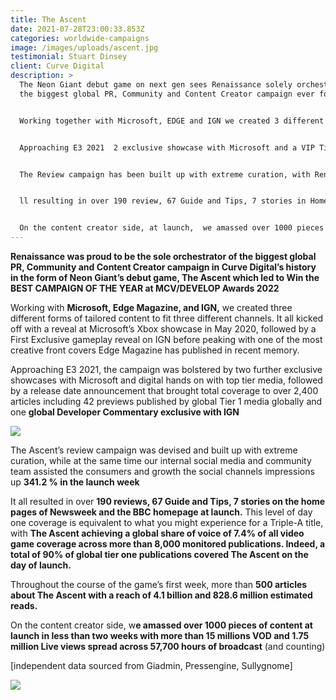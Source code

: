 ```yaml
---
title: The Ascent
date: 2021-07-28T23:00:33.853Z
categories: worldwide-campaigns
image: /images/uploads/ascent.jpg
testimonial: Stuart Dinsey
client: Curve Digital
description: >
  The Neon Giant debut game on next gen sees Renaissance solely orchestrating
  the biggest global PR, Community and Content Creator campaign ever for Curve.


  Working together with Microsoft, EDGE and IGN we created 3 different tailored content to 3 different channels. All kicked off with the Xbox Series X showcase, followed by an IGN First Exclusive to peak with one of the most creative front cover even made on EDGE magazine


  Approaching E3 2021  2 exclusive showcase with Microsoft and a VIP Tier 1 digital hands on and release date announcement brought the total coverage on over 2400 articles with 42 preview on Tier 1 media globally and one exclusive global IGN Developer Commentary.  


  The Review campaign has been built up with extreme curation, with Renaissance putting together  review strategy carefully tailored . At the same time our internal social media and community team assisted the consumers and growth the social channels impressions up 341.2 % in the launch week 


  ll resulting in over 190 review, 67 Guide and Tips, 7 stories in Homepage of Newsweek at launch: this made the game on par, or more than AAA title covered on a single day in 2021 with a global share of voice of 7.4% of all coverage created for all games across 8000+ publication monitored. (90% of global tier one publication covered the Ascent the day of launch). During that week there were over 500 articles about The Ascent with a reach of 4.1b and 828.6m estimated reads.


  On the content creator side, at launch,  we amassed over 1000 pieces of content in less than 2 weeks with over 15 millions VOD and 1.75 Millions Live views spread toward 57700 hours of broadcast as per 12th of August 2021.
---
```

**Renaissance was proud to be the sole orchestrator of the biggest global PR, Community and Content Creator campaign in Curve Digital’s history in the form of Neon Giant’s debut game, The Ascent which led to Win the BEST CAMPAIGN OF THE YEAR at MCV/DEVELOP Awards 2022**

Working with **Microsoft, Edge Magazine, and IGN,** we created three different forms of tailored content to fit three different channels. It all kicked off with a reveal at Microsoft’s Xbox showcase in May 2020, followed by a First Exclusive gameplay reveal on IGN before peaking with one of the most creative front covers Edge Magazine has published in recent memory.

Approaching E3 2021, the campaign was bolstered by two further exclusive showcases with Microsoft and digital hands on with top tier media, followed by a release date announcement that brought total coverage to over 2,400 articles including 42 previews published by global Tier 1 media globally and one **global Developer Commentary exclusive with IGN**

![](/images/uploads/ascendiamo.png)

The Ascent’s review campaign was devised and built up with extreme curation, while at the same time our internal social media and community team assisted the consumers and growth the social channels impressions up **341.2 % in the launch week**

It all resulted in over **190 reviews, 67 Guide and Tips, 7 stories on the home pages of Newsweek and the BBC homepage  at launch.** This level of day one coverage is equivalent to what you might experience for a Triple-A title, with **The Ascent achieving a global share of voice of 7.4% of all video game coverage across more than 8,000 monitored publications. Indeed, a total of 90% of global tier one publications covered The Ascent on the day of launch.**

Throughout the course of the game’s first week, more than **500 articles about The Ascent with a reach of 4.1 billion and 828.6 million estimated reads.**

On the content creator side, w**e amassed over 1000 pieces of content at launch in less than two weeks with more than 15 millions VOD and 1.75 million Live views spread across 57,700 hours of broadcast** (and counting)

\[independent data sourced from Giadmin, Pressengine, Sullygnome]

![](/images/uploads/asc2.png)